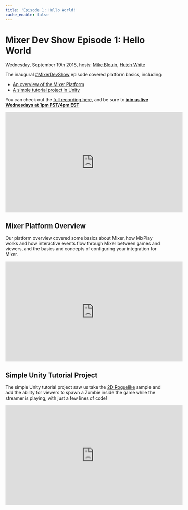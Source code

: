 ```yaml
---
title: 'Episode 1: Hello World!'
cache_enable: false
---
```


# Mixer Dev Show Episode 1: Hello World
Wednesday, September 19th 2018, hosts: [Mike Blouin](https://twitter.com/MichaelBlouin), [Hutch White](https://twitter.com/AechDub)

The inaugural [#MixerDevShow](https://twitter.com/hashtag/MixerDevShow) episode covered platform basics, including:

- [An overview of the Mixer Platform](https://youtu.be/tpHG4c-rfO8)
- [A simple tutorial project in Unity](https://youtu.be/dGyTveU-pME)

You can check out the [full recording here](https://youtu.be/sk2CVqdnGOg), and be sure to [**join us live Wednesdays at 1pm PST/4pm EST**](https://mixer.com/MixerDevShow)

<iframe width="560" height="315" src="https://www.youtube.com/embed/sk2CVqdnGOg" frameborder="0" allow="autoplay; encrypted-media" allowfullscreen></iframe>

## Mixer Platform Overview
Our platform overview covered some basics about Mixer, how MixPlay works and how interactive events flow through Mixer between games and viewers, and the basics and concepts of configuring your integration for Mixer.

<iframe width="560" height="315" src="https://www.youtube.com/embed/tpHG4c-rfO8" frameborder="0" allow="autoplay; encrypted-media" allowfullscreen></iframe>

## Simple Unity Tutorial Project
The simple Unity tutorial project saw us take the [2D Roguelike](https://unity3d.com/learn/tutorials/s/2d-roguelike-tutorial) sample and add the ability for viewers to spawn a Zombie inside the game while the streamer is playing, with just a few lines of code!

<iframe width="560" height="315" src="https://www.youtube.com/embed/tpHG4c-rfO8" frameborder="0" allow="autoplay; encrypted-media" allowfullscreen></iframe>